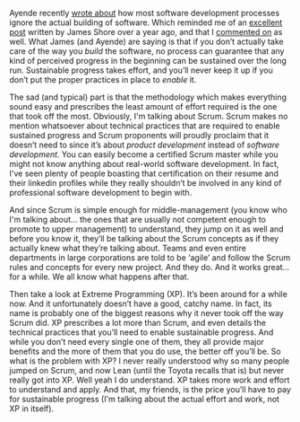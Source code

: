 <p>Ayende recently <a href="http://ayende.com/Blog/archive/2010/02/20/nice-process-but-what-about-the-engineering-bits.aspx" target="_blank">wrote about</a> how most software development processes ignore the actual building of software. Which reminded me of an <a href="http://jamesshore.com/Blog/The-Decline-and-Fall-of-Agile.html" target="_blank">excellent post</a> written by James Shore over a year ago, and that I <a href="/blog/2008/11/agile-development-going-downhill/" target="_blank">commented on</a> as well. What James (and Ayende) are saying is that if you don’t actually take care of the way you <em>build</em> the software, no process can guarantee that any kind of perceived progress in the beginning can be sustained over the long run. Sustainable progress takes effort, and you’ll never keep it up if you don’t put the proper practices in place to <em>enable</em> it.</p>  <p>The sad (and typical) part is that the methodology which makes everything sound easy and prescribes the least amount of effort required is the one that took off the most. Obviously, I'm talking about Scrum. Scrum makes no mention whatsoever about technical practices that are required to enable sustained progress and Scrum proponents will proudly proclaim that it doesn’t need to since it’s about <em>product development</em> instead of <em>software development</em>. You can easily become a certified Scrum master while you might not know anything about real-world software development. In fact, I've seen plenty of people boasting that certification on their resume and their linkedin profiles while they really shouldn’t be involved in any kind of professional software development to begin with. </p>  <p>And since Scrum is simple enough for middle-management (you know who I'm talking about… the ones that are usually not competent enough to promote to upper management) to understand, they jump on it as well and before you know it, they’ll be talking about the Scrum concepts as if they actually knew what they’re talking about. Teams and even entire departments in large corporations are told to be ‘agile’ and follow the Scrum rules and concepts for every new project. And they do. And it works great… for a while. We all know what happens after that.</p>  <p>Then take a look at Extreme Programming (XP). It’s been around for a while now. And it unfortunately doesn’t have a good, catchy name. In fact, its name is probably one of the biggest reasons why it never took off the way Scrum did. XP prescribes a lot more than Scrum, and even details the technical practices that you’ll need to enable sustainable progress. And while you don’t need every single one of them, they all provide major benefits and the more of them that you do use, the better off you’ll be. So what is the problem with XP? I never really understood why so many people jumped on Scrum, and now Lean (until the Toyota recalls that is) but never really got into XP. Well yeah I do understand. XP takes more work and effort to understand and apply. And that, my friends, is the price you’ll have to pay for sustainable progress (I'm talking about the actual effort and work, not XP in itself).</p>